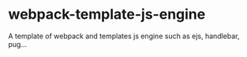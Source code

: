 # webpack-template-js-engine
A template of webpack and templates js engine such as ejs, handlebar, pug...
